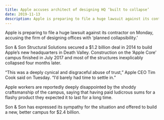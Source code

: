 ```yaml
---
title: Apple accuses architect of designing HQ ‘built to collapse’
date: 2019-11-13
description: Apple is preparing to file a huge lawsuit against its contractor on Monday, accusing the firm of designing offices with ‘planned collapsibility.’
---
```


Apple is preparing to file a huge lawsuit against its contractor on Monday, accusing the firm of designing offices with ‘planned collapsibility.’

Son & Son Structural Solutions secured a $1.2 billion deal in 2014 to build Apple’s new headquarters in Death Valley. Construction on the ‘Apple Core’ campus finished in July 2017 and most of the structures inexplicably collapsed four months later.

“This was a deeply cynical and disgraceful abuse of trust,” Apple CEO Tim Cook said on Tuesday. “I’d barely had time to settle in.”

Apple workers are reportedly deeply disappointed by the shoddy craftsmanship of the campus, saying that having paid ludicrous sums for a flashy product they expected it to last for a long time.

Son & Son has expressed its sympathy for the situation and offered to build a new, better campus for $2.4 billion.
